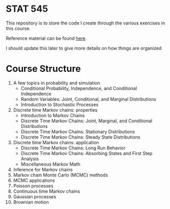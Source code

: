 # STAT 545

This repository is to store the code I create through the various exercises in this course. 

Reference material can be found [here](https://bookdown.org/kevin_davisross/applied-stochastic-processes/).

I should update this later to give more details on how things are organized

# Course Structure

1. A few topics in probability and simulation  
    - Conditional Probability, Independence, and Conditional Independence
    - Random Variables: Joint, Conditional, and Marginal Distributions
    - Introduction to Stochastic Processes
2. Discrete time Markov chains: properties
    - Introduction to Markov Chains
    - Discrete Time Markov Chains: Joint, Marginal, and Conditional Distributions
    - Discrete Time Markov Chains: Stationary Distributions
    - Discrete Time Markov Chains: Steady State Distributions
3. Discrete time Markov chains: application
    - Discrete Time Markov Chains: Long Run Behavior
    - Discrete Time Markov Chains: Absorbing States and First Step Analysis
    - Miscellaneous Markov Math
4. Inference for Markov chains
5. Markov chain Monte Carlo (MCMC) methods
6. MCMC applications
7. Poisson processes
8. Continuous time Markov chains
9. Gaussian processes
10. Brownian motion
